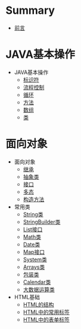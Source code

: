 # Summary

* [前言](README.md)
# JAVA基本操作
* JAVA基本操作
    * [标识符](JAVA基本操作/标识符.md)
    * [流程控制](JAVA基本操作/流程控制.md)
    * [循环](JAVA基本操作/循环.md)
    * [方法](JAVA基本操作/方法.md)
    * [数组](JAVA基本操作/数组.md)
    * [类](JAVA基本操作/类.md)
# 面向对象
* 面向对象
    * [继承](面向对象/继承.md)
    * [抽象类](面向对象/抽象类.md)
    * [接口](面向对象/接口.md)
    * [多态](面向对象/多态.md)
    * [构造方法](面向对象/构造方法.md)
* 常用类
    * [String类](常用类/String类.md)
    * [StringBuilder类](常用类/StringBuilder类.md)
    * [List接口](常用类/List接口.md)
    * [Math类](常用类/Math类.md)
    * [Date类](常用类/Date类.md)
    * [Map接口](常用类/Map接口.md)
    * [System类](常用类/System类.md)
    * [Arrays类](常用类/Arrays类.md)
    * [包装类](常用类/包装类.md)
    * [Calendar类](常用类/Calendar类.md)
    * [大数据运算类](常用类/大数据运算类.md)
* HTML基础
    * [HTML的结构](HTML基础/HTML的结构.md)
    * [HTML中的常用标签](HTML基础/HTML中的常用标签.md)
    * [HTML中的表单标签](HTML基础/HTML中的表单标签.md)
        

